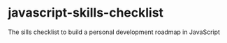 # javascript-skills-checklist
The sills checklist to build a personal development roadmap in JavaScript
